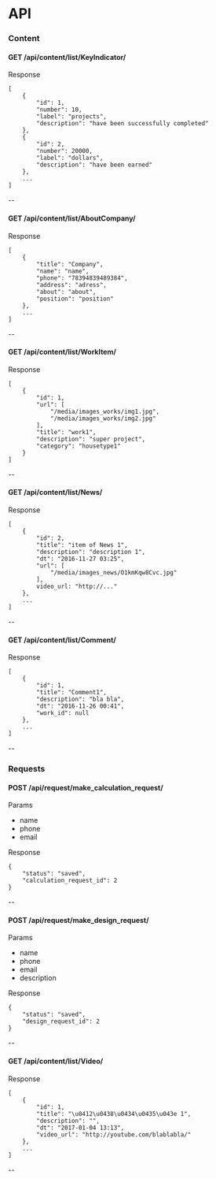 # API

### Content

#### GET /api/content/list/KeyIndicator/

Response

    [
        {
            "id": 1, 
            "number": 10, 
            "label": "projects", 
            "description": "have been successfully completed"
        }, 
        {
            "id": 2, 
            "number": 20000, 
            "label": "dollars", 
            "description": "have been earned"
        },
        ...
    ]
    
--
    
#### GET /api/content/list/AboutCompany/

Response

    [
        {
            "title": "Company", 
            "name": "name", 
            "phone": "78394839489384", 
            "address": "adress", 
            "about": "about", 
            "position": "position"
        },
        ...
    ]
    
--
    
#### GET /api/content/list/WorkItem/

Response

    [
        {
            "id": 1, 
            "url": [
                "/media/images_works/img1.jpg", 
                "/media/images_works/img2.jpg"
            ], 
            "title": "work1", 
            "description": "super project", 
            "category": "housetype1"
        }
    ]

--

#### GET /api/content/list/News/

Response

    [
        {
            "id": 2, 
            "title": "item of News 1", 
            "description": "description 1", 
            "dt": "2016-11-27 03:25", 
            "url": [
                "/media/images_news/O1kmKqw8Cvc.jpg"
            ],
            video_url: "http://..."
        },
        ...
    ]

--

#### GET /api/content/list/Comment/

Response

    [
        {
            "id": 1, 
            "title": "Comment1", 
            "description": "bla bla", 
            "dt": "2016-11-26 00:41", 
            "work_id": null
        },
        ...
    ]

--

### Requests

#### POST /api/request/make_calculation_request/

Params
 - name
 - phone
 - email

Response

    {
        "status": "saved",
        "calculation_request_id": 2
    }
    
--
    
#### POST /api/request/make_design_request/

Params
 - name
 - phone
 - email
 - description

Response

    {
        "status": "saved", 
        "design_request_id": 2
    }

--

#### GET /api/content/list/Video/

Response

    [
        {
            "id": 1, 
            "title": "\u0412\u0438\u0434\u0435\u043e 1", 
            "description": "", 
            "dt": "2017-01-04 13:13", 
            "video_url": "http://youtube.com/blablabla/"
        },
        ...
    ]

--
